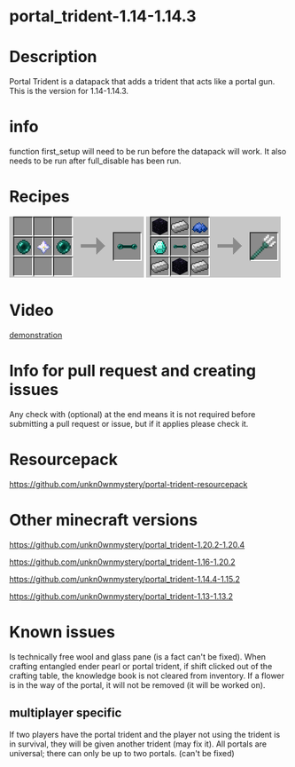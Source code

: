 # portal_trident-1.14-1.14.3


# Description
Portal Trident is a datapack that adds a trident that acts like a portal gun. This is the version for 1.14-1.14.3.

# info
function first_setup will need to be run before the datapack will work. It also needs to be run after full_disable has been run.


# Recipes
![entangled ender pearl recipe](/image/entangled_ender_pearl.png)
![portal trident recipe](/image/portal_trident.png)


# Video
[demonstration](https://youtu.be/MIrtFckkb6E)


# Info for pull request and creating issues
Any check with (optional) at the end means it is not required before submitting a pull request or issue, but if it applies please check it.


# Resourcepack
https://github.com/unkn0wnmystery/portal-trident-resourcepack


# Other minecraft versions
https://github.com/unkn0wnmystery/portal_trident-1.20.2-1.20.4

https://github.com/unkn0wnmystery/portal_trident-1.16-1.20.2

https://github.com/unkn0wnmystery/portal_trident-1.14.4-1.15.2

https://github.com/unkn0wnmystery/portal_trident-1.13-1.13.2


# Known issues
Is technically free wool and glass pane (is a fact can't be fixed).
When crafting entangled ender pearl or portal trident, if shift clicked out of the crafting table, the knowledge book is not cleared from inventory.
If a flower is in the way of the portal, it will not be removed (it will be worked on).

## multiplayer specific
If two players have the portal trident and the player not using the trident is in survival, they will be given another trident (may fix it).
All portals are universal; there can only be up to two portals. (can't be fixed)
